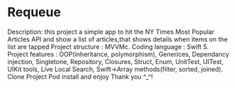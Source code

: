 # Requeue

Description: this project a simple app to hit the NY Times Most Popular Articles API and show a list of articles,that shows details when items on the list are tapped
Project structure : MVVMc.
Coding language : Swift 5.
Project features : OOP(inheritance, polymorphism), Generices, Dependancy injection, Singletone, Repository, Closures, Struct, Enum, UnitTest, UITest, UIKit tools, Live Local Search, Swift->Array methods(filter, sorted, joined).
Clone Project
Pod install and enjoy
Thank you ^_^!
